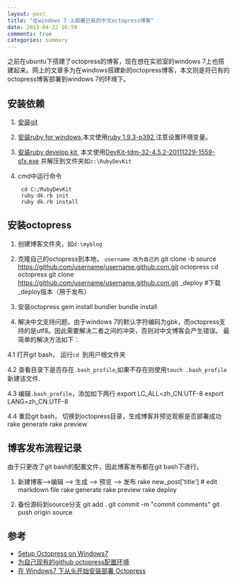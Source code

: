 ```yaml
---
layout: post
title: "在windows 7 上部署已有的中文octopress博客"
date: 2013-04-22 16:59
comments: true
categories: summary
---
```


之前在ubuntu下搭建了octopress的博客，现在想在实验室的windows 7上也搭建起来。网上的文章多为在windows搭建新的octopress博客，本文则是将已有的octopress博客部署到windows 7的环境下。

<!--more-->

## 安装依赖

1. [安装git](http://git-scm.com/)
2. [安装ruby for windows](http://rubyinstaller.org/downloads/),本文使用[ruby 1.9.3-p392](http://rubyforge.org/frs/download.php/76798/rubyinstaller-1.9.3-p392.exe),注意设置环境变量。
3. [安装ruby develop kit](http://rubyinstaller.org/downloads/), 本文使用[DevKit-tdm-32-4.5.2-20111229-1559-sfx.exe](https://github.com/downloads/oneclick/rubyinstaller/DevKit-tdm-32-4.5.2-20111229-1559-sfx.exe) 并解压到文件夹如`c:\RubyDevKit`
4. cmd中运行命令

        cd C:/RubyDevKit
        ruby dk.rb init
        ruby dk.rb install

## 安装octopress

1. 创建博客文件夹，如`d:\myblog`
2. 克隆自己的octopress到本地， `username 改为自己的`
        git clone -b source https://github.com/username/username.github.com.git octopress
        cd octopress 
        git clone https://github.com/username/username.github.com.git _deploy #下载_deploy版本（用于发布）

3. 安装octopress
        gem install bundler
        bundle install

4. 解决中文支持问题。由于windows 7的默认字符编码为gbk，而octopress支持的是utf8。因此需要解决二者之间的冲突，否则对中文博客会产生错误。 最简单的解决方法如下：

4.1 打开git bash， 运行`cd `到用户根文件夹

4.2 查看目录下是否存在`.bash_profile`,如果不存在则使用`touch .bash_profile`新建该文件.

4.3 编辑`.bash_profile`，添加如下两行
        export   LC_ALL=zh_CN.UTF-8
        export   LANG=zh_CN.UTF-8

4.4 重启git bash， 切换到octopress目录，生成博客并预览观察是否部署成功
        rake generate
        rake preview

## 博客发布流程记录

由于只更改了git bash的配置文件，因此博客发布都在git bash下进行。

1. 新建博客-->编辑 --> 生成 --> 预览 --> 发布
        rake new_post['title'] 
        # edit markdown file
        rake generate
        rake preview
        rake deploy

2. 备份源码到source分支
        git add .
        git commit -m "commit comments"
        git push origin source


## 参考
+ [Setup Octopress on Windows7](http://stb.techelex.com/setup-octopress-on-windows7/)
+ [为自己现有的github octopress配置环境](http://www.cnblogs.com/hangxin1940/archive/2012/03/19/2806438.html)
+ [在 Windows7 下从头开始安装部署 Octopress](http://sinosmond.github.io/blog/2012/03/12/install-and-deploy-octopress-to-github-on-windows7-from-scratch/)